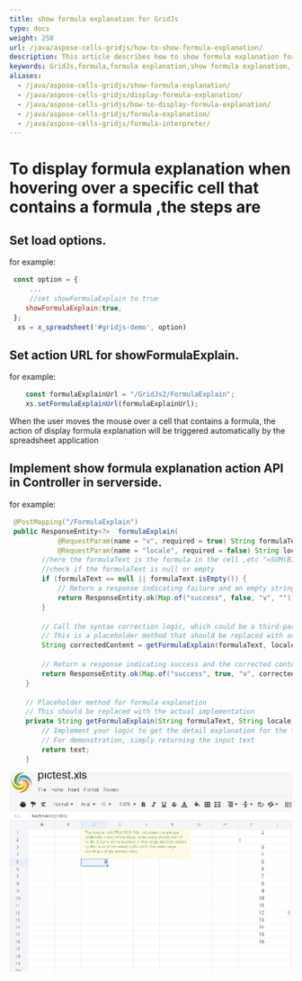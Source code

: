 ```yaml
---
title: show formula explanation for GridJs  
type: docs
weight: 250
url: /java/aspose-cells-gridjs/how-to-show-formula-explanation/
description: This article describes how to show formula explanation for GridJs.
keywords: GridJs,formula,formula explanation,show formula explanation,formula interpreter
aliases:
  - /java/aspose-cells-gridjs/show-formula-explanation/
  - /java/aspose-cells-gridjs/display-formula-explanation/
  - /java/aspose-cells-gridjs/how-to-display-formula-explanation/
  - /java/aspose-cells-gridjs/formula-explanation/
  - /java/aspose-cells-gridjs/formula-interpreter/
---
```


 
# To display formula explanation when hovering over a specific cell that contains a formula ,the steps are
## Set load options.
for example:
```javascript
 const option = {
     ...
     //set showFormulaExplain to true
    showFormulaExplain:true,
 };
  xs = x_spreadsheet('#gridjs-demo', option)
```
## Set action URL for showFormulaExplain.
for example:
```javascript
    const formulaExplainUrl = "/GridJs2/FormulaExplain";
    xs.setFormulaExplainUrl(formulaExplainUrl);
```
When the user moves the mouse over a cell that contains a formula, the action of display formula explanation will be triggered automatically by the spreadsheet application 

## Implement show  formula explanation action API in Controller in serverside.
for example:
```java
 @PostMapping("/FormulaExplain")
 public ResponseEntity<?>  formulaExplain(  
            @RequestParam(name = "v", required = true) String formulaText,  
            @RequestParam(name = "locale", required = false) String locale) {  
        //here the formulaText is the formula in the cell ,etc "=SUM(B1:B10)"
        //check if the formulaText is null or empty  
        if (formulaText == null || formulaText.isEmpty()) {  
            // Return a response indicating failure and an empty string for the corrected content  
            return ResponseEntity.ok(Map.of("success", false, "v", ""));  
        }  
         
        // Call the syntax correction logic, which could be a third-party library or custom code  
        // This is a placeholder method that should be replaced with actual logic  
        String correctedContent = getFormulaExplain(formulaText, locale);  
  
        // Return a response indicating success and the corrected content  
        return ResponseEntity.ok(Map.of("success", true, "v", correctedContent));  
    }  
  
    // Placeholder method for formula explanation
    // This should be replaced with the actual implementation  
    private String getFormulaExplain(String formulaText, String locale) {  
        // Implement your logic to get the detail explanation for the formulaText
        // For demonstration, simply returning the input text  
        return text;  
    }  
```
![todo:the screen of show formula explanation](gridjs_show_formula_explanation.png)



 
